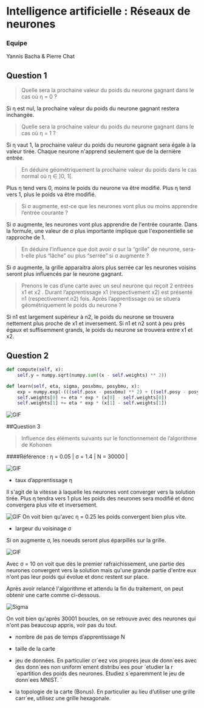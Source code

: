 # Intelligence artificielle : Réseaux de neurones

### Equipe

Yannis Bacha & Pierre Chat

## Question 1

> Quelle sera la prochaine valeur du poids du neurone gagnant dans le cas où η = 0 ?

Si η est nul, la prochaine valeur du poids du neurone gagnant restera inchangée.

> Quelle sera la prochaine valeur du poids du neurone gagnant dans le cas où η = 1 ?

Si η vaut 1, la prochaine valeur du poids du neurone gagnant sera égale à la valeur tirée. Chaque neurone n'apprend
seulement que de la dernière entrée.

> En déduire géométriquement la prochaine valeur du poids dans le cas normal où η ∈ ]0, 1[.

Plus η tend vers 0, moins le poids du neurone va être modifié. Plus η tend vers 1, plus le poids va être modifié.

> Si σ augmente, est-ce que les neurones vont plus ou moins apprendre l’entrée courante ?

Si σ augmente, les neurones vont plus apprendre de l'entrée courante. Dans la formule, une valeur de σ plus importante
implique que l'exponentielle se rapproche de 1.

> En déduire l’influence que doit avoir σ sur la “grille” de neurone, sera-t-elle plus “lâche” ou plus “serrée”
si σ augmente ?

Si σ augmente, la grille apparaitra alors plus serrée car les neurones voisins seront plus influencés par le neurone
gagnant.

> Prenons le cas d’une carte avec un seul neurone qui reçoit 2 entrées x1 et x2 . Durant l’apprentissage x1
(respectivement x2) est présenté n1 (respectivement n2) fois. Après l’apprentissage où se situera
géométriquement le poids du neurone ?

Si n1 est largement supérieur à n2, le poids du neurone se trouvera nettement plus proche de x1 et inversement.
Si n1 et n2 sont à peu près égaux et suffisemment grands, le poids du neurone se trouvera entre x1 et x2.

## Question 2

```python
def compute(self, x):
    self.y = numpy.sqrt(numpy.sum((x - self.weights) ** 2))
```

```python
def learn(self, eta, sigma, posxbmu, posybmu, x):
    exp = numpy.exp(-(((self.posx - posxbmu) ** 2) + ((self.posy - posybmu) ** 2)) / (2 * (sigma ** 2)))
    self.weights[0] += eta * exp * (x[0] - self.weights[0])
    self.weights[1] += eta * exp * (x[1] - self.weights[1])
```

![GIF](img/giphy.gif)

##Question 3
> Influence des éléments suivants sur le fonctionnement de l’algorithme de Kohonen

####Référence : η = 0.05 | σ = 1.4 | N = 30000 | 

![GIF](img/giphy.gif)

- taux d’apprentissage η

Il s'agit de la vitesse à laquelle les neurones vont converger vers la solution tirée. Plus η tendra vers 1 plus les poids des
neurones sera modifié et donc convergera plus vite et inversement.

![GIF](img/giphy2.gif)
On voit bien qu'avec η = 0.25 les poids convergent bien plus vite.

- largeur du voisinage σ

Si on augmente σ, les noeuds seront plus éparpillés sur la grille.

![GIF](img/giphy3.gif)

Avec σ = 10 on voit que dès le premier rafraichissement, une partie des neurones convergent vers la solution mais
qu'une grande partie d'entre eux n'ont pas leur poids qui évolue et donc restent sur place.

Après avoir relancé l'algorithme et attendu la fin du traitement, on peut obtenir une carte comme ci-dessous.

![Sigma](img/sigma.png)

On voit bien qu'après 30001 boucles, on se retrouve avec des neurones qui n'ont pas beaucoup appris, voir pas du tout.

- nombre de pas de temps d’apprentissage N


- taille de la carte


- jeu de données. En particulier cr´eez vos propres jeux de donn´ees avec des donn´ees non uniform´ement distribu´ees
pour ´etudier la r´epartition des poids des neurones. Etudiez s´eparemment le jeu de donn´ees MNIST. ´

- la topologie de la carte (Bonus). En particulier au lieu d’utiliser une grille carr´ee, utilisez une grille hexagonale.


